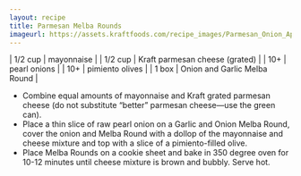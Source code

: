 ```yaml
---
layout: recipe
title: Parmesan Melba Rounds
imageurl: https://assets.kraftfoods.com/recipe_images/Parmesan_Onion_Appetizer_Rounds.jpg
---
```

<!-- Ingredients -->
<!-- TODO: Confirm numbers -->
| 1/2 cup | mayonnaise |
| 1/2 cup | Kraft parmesan cheese (grated) |
| 10+ | pearl onions |
| 10+ | pimiento olives |
| 1 box | Onion and Garlic Melba Round |
<!-- split -->

<!-- Steps -->
* Combine equal amounts of mayonnaise and Kraft grated parmesan cheese (do not substitute “better” parmesan cheese—use the green can).
* Place a thin slice of raw pearl onion on a Garlic and Onion Melba Round, cover the onion and Melba Round with a dollop of the mayonnaise and cheese mixture and top with a slice of a pimiento-filled olive.
* Place Melba Rounds on a cookie sheet and bake in 350 degree oven for 10-12 minutes until cheese mixture is brown and bubbly. Serve hot.
